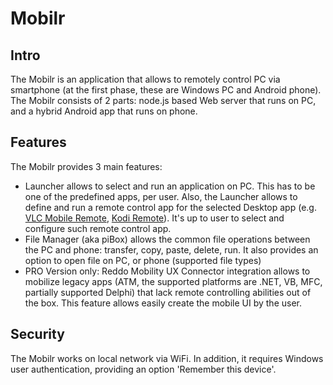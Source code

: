 # Mobilr
## Intro
The Mobilr is an application that allows to remotely control PC via smartphone (at the first phase, these are Windows PC and Android phone).
The Mobilr consists of 2 parts: node.js based Web server that runs on PC, and a hybrid Android app that runs on phone.
## Features
The Mobilr provides 3 main features:
* Launcher allows to select and run an application on PC. This has to be one of the predefined apps, per user. Also, the Launcher allows to define and run a remote control app for the selected Desktop app (e.g. [VLC Mobile Remote](http://vlcmobileremote.com/), [Kodi Remote](http://kodi.wiki/view/Kore)). It's up to user to select and configure such remote control app.
* File Manager (aka piBox) allows the common file operations between the PC and phone: transfer, copy, paste, delete, run. It also provides an option to open file on PC, or phone (supported file types)
* PRO Version only: Reddo Mobility UX Connector integration allows to mobilize legacy apps (ATM, the supported platforms are .NET, VB, MFC, partially supported Delphi) that lack remote controlling abilities out of the box. This feature allows easily create the mobile UI by the user.

## Security
The Mobilr works on local network via WiFi. In addition, it requires Windows user authentication, providing an option 'Remember this device'.
